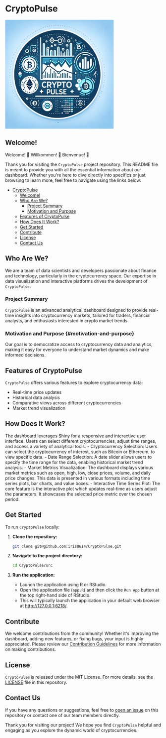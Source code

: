 # CryptoPulse

<img src="img/logo.png" width="350"/>

## Welcome! 

Welcome! 🎉 Willkommen! 🎊 Bienvenue! 🎈

Thank you for visiting the `CryptoPulse` project repository. This README file is meant to provide you with all the essential information about our dashboard. Whether you're here to dive directly into specifics or just browsing to learn more, feel free to navigate using the links below:

-   [CryptoPulse](#crypto-pulse)
    -   [Welcome!](#welcome)
    -   [Who Are We?](#who-are-we)
        -   [Project Summary](#project-summary)
        -   [Motivation and Purpose](#motivation-and-purpose)
    -   [Features of CryptoPulse](#features-of-crypto-pulse)
    -   [How Does It Work?](#how-does-it-work)
    -   [Get Started](#get-started)
    -   [Contribute](#contribute)
    -   [License](#license)
    -   [Contact Us](#contact-us)

## Who Are We? 
We are a team of data scientists and developers passionate about finance and technology, particularly in the cryptocurrency space. Our expertise in data visualization and interactive platforms drives the development of `CryptoPulse`.

### Project Summary 

`CryptoPulse` is an advanced analytical dashboard designed to provide real-time insights into cryptocurrency markets, tailored for traders, financial analysts, and enthusiasts interested in crypto market trends.

### Motivation and Purpose {#motivation-and-purpose}

Our goal is to democratize access to cryptocurrency data and analytics, making it easy for everyone to understand market dynamics and make informed decisions.

## Features of CryptoPulse

`CryptoPulse` offers various features to explore cryptocurrency data:

-   Real-time price updates
-   Historical data analysis
-   Comparative views across different cryptocurrencies
-   Market trend visualization

## How Does It Work? 

The dashboard leverages Shiny for a responsive and interactive user interface. Users can select different cryptocurrencies, adjust time ranges, and access a variety of analytical tools. - Cryptocurrency Selection: Users can select the cryptocurrency of interest, such as Bitcoin or Ethereum, to view specific data. - Date Range Selection: A date slider allows users to specify the time range for the data, enabling historical market trend analysis. - Market Metrics Visualization: The dashboard displays various market metrics such as open, high, low, close prices, volume, and daily price changes. This data is presented in various formats including time series plots, bar charts, and value boxes. - Interactive Time Series Plot: The core feature is the interactive plot which updates real-time as users adjust the parameters. It showcases the selected price metric over the chosen period.

## Get Started 

To run `CryptoPulse` locally:

1.  **Clone the repository:**

    ``` bash
    git clone git@github.com:iris0614/CryptoPulse.git
    ```

2.  **Navigate to the project directory:**

    ``` bash
    cd CryptoPulse/src
    ```

3.  **Run the application:**

    -   Launch the application using R or RStudio.
    -   Open the application file (`app.R`) and then click the `Run App` button at the top right-hand side of RStudio.
    -   This will typically launch the application in your default web browser at <http://127.0.0.1:6218/>.

## Contribute 

We welcome contributions from the community! Whether it's improving the dashboard, adding new features, or fixing bugs, your input is highly appreciated. Please review our [Contribution Guidelines](CONTRIBUTING.md) for more information on making contributions.

## License 

`CryptoPulse` is released under the MIT License. For more details, see the [LICENSE](LICENSE.md) file in this repository.

## Contact Us 

If you have any questions or suggestions, feel free to [open an issue](https://github.com/your-username/CryptoPulse/issues/new) on this repository or contact one of our team members directly.

Thank you for visiting our project! We hope you find `CryptoPulse` helpful and engaging as you explore the dynamic world of cryptocurrencies.
